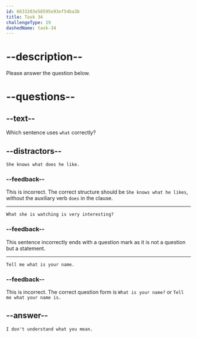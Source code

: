 ```yaml
---
id: 6633203e58595e93ef54ba3b
title: Task 34
challengeType: 19
dashedName: task-34
---
```


# --description--

Please answer the question below.

# --questions--

## --text--

Which sentence uses `what` correctly?

## --distractors--

`She knows what does he like.`

### --feedback--

This is incorrect. The correct structure should be `She knows what he likes`, without the auxiliary verb `does` in the clause.

---

`What she is watching is very interesting?`

### --feedback--

This sentence incorrectly ends with a question mark as it is not a question but a statement.

---

`Tell me what is your name.`

### --feedback--

This is incorrect. The correct question form is `What is your name?` or `Tell me what your name is.`

## --answer--

`I don't understand what you mean.`

